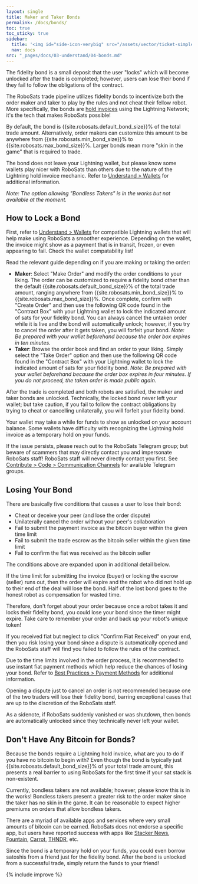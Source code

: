 ```yaml
---
layout: single
title: Maker and Taker Bonds
permalink: /docs/bonds/
toc: true
toc_sticky: true
sidebar:
  title: '<img id="side-icon-verybig" src="/assets/vector/ticket-simple.svg"/>Bonds'
  nav: docs
src: "_pages/docs/03-understand/04-bonds.md"
---
```


The fidelity bond is a small deposit that the user "locks" which will become unlocked after the trade is completed; however, users can lose their bond if they fail to follow the obligations of the contract.

The RoboSats trade pipeline utilizes fidelity bonds to incentivize both the order maker and taker to play by the rules and not cheat their fellow robot. More specifically, the bonds are [hold invoices](https://github.com/lightningnetwork/lnd/pull/2022) using the Lightning Network; it's the tech that makes RoboSats possible!

By default, the bond is {{site.robosats.default_bond_size}}% of the total trade amount. Alternatively, order makers can customize this amount to be anywhere from {{site.robosats.min_bond_size}}% to {{site.robosats.max_bond_size}}%. Larger bonds mean more "skin in the game" that is required to trade.

The bond does not leave your Lightning wallet, but please know some wallets play nicer with RoboSats than others due to the nature of the Lightning hold invoice mechanic. Refer to [Understand > Wallets](https://learn.robosats.com/docs/wallets/) for additional information.

*Note: The option allowing "Bondless Takers" is in the works but not available at the moment.*

## **How to Lock a Bond**

First, refer to [Understand > Wallets](https://learn.robosats.com/docs/wallets/) for compatible Lightning wallets that will help make using RoboSats a smoother experience. Depending on the wallet, the invoice might show as a payment that is in transit, frozen, or even appearing to fail. Check the wallet compatability list!

Read the relevant guide depending on if you are making or taking the order:
* **Maker**: Select "Make Order" and modify the order conditions to your liking. The order can be customized to require a fidelity bond other than the default {{site.robosats.default_bond_size}}% of the total trade amount, ranging anywhere from {{site.robosats.min_bond_size}}% to {{site.robosats.max_bond_size}}%. Once complete, confirm with "Create Order" and then use the following QR code found in the "Contract Box" with your Lightning wallet to lock the indicated amount of sats for your fidelity bond. You can always cancel the untaken order while it is live and the bond will automatically unlock; however, if you try to cancel the order after it gets taken, you will forfeit your bond. *Note: Be prepared with your wallet beforehand because the order box expires in ten minutes.*
* **Taker**: Browse the order book and find an order to your liking. Simply select the "Take Order" option and then use the following QR code found in the "Contract Box" with your Lightning wallet to lock the indicated amount of sats for your fidelity bond. *Note: Be prepared with your wallet beforehand because the order box expires in four minutes. If you do not proceed, the taken order is made public again.*

After the trade is completed and both robots are satisfied, the maker and taker bonds are unlocked. Technically, the locked bond never left your wallet; but take caution, if you fail to follow the contract obligations by trying to cheat or cancelling unilaterally, you will forfeit your fidelity bond.

Your wallet may take a while for funds to show as unlocked on your account balance. Some wallets have difficulty with recognizing the Lightning hold invoice as a temporary hold on your funds.

If the issue persists, please reach out to the RoboSats Telegram group; but beware of scammers that may directly contact you and impersonate RoboSats staff! RoboSats staff will never directly contact you first. See [Contribute > Code > Communication Channels](https://learn.robosats.com/contribute/code/#communication-channels) for available Telegram groups.

## **Losing Your Bond**

There are basically five conditions that causes a user to lose their bond:
* Cheat or deceive your peer (and lose the order dispute)
* Unilaterally cancel the order without your peer's collaboration
* Fail to submit the payment invoice as the bitcoin buyer within the given time limit
* Fail to submit the trade escrow as the bitcoin seller within the given time limit
* Fail to confirm the fiat was received as the bitcoin seller

The conditions above are expanded upon in additional detail below.

If the time limit for submitting the invoice (buyer) or locking the escrow (seller) runs out, then the order will expire and the robot who did not hold up to their end of the deal will lose the bond. Half of the lost bond goes to the honest robot as compensation for wasted time.

Therefore, don't forget about your order because once a robot takes it and locks their fidelity bond, you could lose your bond since the timer might expire. Take care to remember your order and back up your robot's unique token!

If you received fiat but neglect to click "Confirm Fiat Received" on your end, then you risk losing your bond since a dispute is automatically opened and the RoboSats staff will find you failed to follow the rules of the contract.

Due to the time limits involved in the order process, it is recommended to use instant fiat payment methods which help reduce the chances of losing your bond. Refer to [Best Practices > Payment Methods](https://learn.robosats.com/docs/payment-methods/) for additional information.

Opening a dispute just to cancel an order is not recommended because one of the two traders will lose their fidelity bond, barring exceptional cases that are up to the discretion of the RoboSats staff.

As a sidenote, if RoboSats suddenly vanished or was shutdown, then bonds are automatically unlocked since they technically never left your wallet.

## **Don't Have Any Bitcoin for Bonds?**

Because the bonds require a Lightning hold invoice, what are you to do if you have no bitcoin to begin with? Even though the bond is typically just {{site.robosats.default_bond_size}}% of your total trade amount, this presents a real barrier to using RoboSats for the first time if your sat stack is non-existent.

Currently, bondless takers are not available; however, please know this is in the works! Bondless takers present a greater risk to the order maker since the taker has no skin in the game. It can be reasonable to expect higher premiums on orders that allow bondless takers.

There are a myriad of available apps and services where very small amounts of bitcoin can be earned. RoboSats does not endorse a specific app, but users have reported success with apps like [Stacker News](https://stacker.news/), [Fountain](https://www.fountain.fm/), [Carrot](https://www.earncarrot.com/), [THNDR](https://www.thndr.games/), etc.

Since the bond is a temporary hold on your funds, you could even borrow satoshis from a friend just for the fidelity bond. After the bond is unlocked from a successful trade, simply return the funds to your friend!

{% include improve %}
